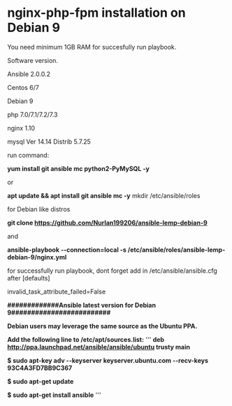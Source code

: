 # nginx-php-fpm installation on Debian 9

You need minimum 1GB RAM for succesfully run playbook.

Software version.

Ansible 2.0.0.2

Centos 6/7

Debian 9

php 7.0/7.1/7.2/7.3

nginx 1.10

mysql  Ver 14.14 Distrib 5.7.25

run command: 

**yum install git ansible mc python2-PyMySQL -y**

or

**apt update && apt install git ansible mc -y**
mkdir /etc/ansible/roles

for Debian like distros

**git clone https://github.com/Nurlan199206/ansible-lemp-debian-9**

and

**ansible-playbook --connection=local -s /etc/ansible/roles/ansible-lemp-debian-9/nginx.yml**



for successfully run playbook, dont forget add in /etc/ansible/ansible.cfg after [defaults]

invalid_task_attribute_failed=False

**#############Ansible latest version for Debian 9#########################**

**Debian users may leverage the same source as the Ubuntu PPA.**

**Add the following line to /etc/apt/sources.list:**
'''
**deb http://ppa.launchpad.net/ansible/ansible/ubuntu trusty main**

**$ sudo apt-key adv --keyserver keyserver.ubuntu.com --recv-keys 93C4A3FD7BB9C367**

**$ sudo apt-get update**

**$ sudo apt-get install ansible**
'''
